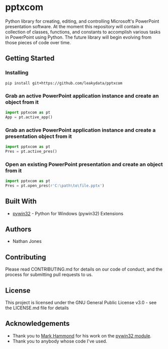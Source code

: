 # pptxcom
Python library for creating, editing, and controlling Microsoft's PowerPoint presentation software. At the moment this repository will contain a collection of classes, functions, and constants to accomplish various tasks in PowerPoint using Python. The future library will begin evolving from those pieces of code over time.

## Getting Started
### Installing
`pip install git+https://github.com/leakydata/pptxcom`

### Grab an active PowerPoint application instance and create an object from it
```Python
import pptxcom as pt
App = pt.active_app()
```

### Grab an active PowerPoint application instance and create a presentation object from it
```Python
import pptxcom as pt
Pres = pt.active_pres()
```

### Open an existing PowerPoint presentation and create an object from it
```Python
import pptxcom as pt
Pres = pt.open_pres(r'C:\path\to\file.pptx') 
```

## Built With
* [pywin32](https://github.com/mhammond/pywin32) - Python for Windows (pywin32) Extensions

## Authors
* Nathan Jones

## Contributing
Please read CONTRIBUTING.md for details on our code of conduct, and the process for submitting pull requests to us.

## License
This project is licensed under the GNU General Public License v3.0 - see the LICENSE.md file for details

## Acknowledgements
* Thank you to [Mark Hammond](https://github.com/mhammond) for his work on the [pywin32 module](https://github.com/mhammond/pywin32).
* Thank you to anybody whose code I've used.
